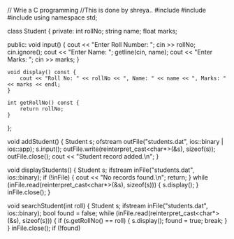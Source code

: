 // Wrie a C programming 
//This is done by shreya..
#include <iostream>
#include <fstream>
#include <string>
using namespace std;

class Student {
private:
    int rollNo;
    string name;
    float marks;

public:
    void input() {
        cout << "Enter Roll Number: ";
        cin >> rollNo;
        cin.ignore();
        cout << "Enter Name: ";
        getline(cin, name);
        cout << "Enter Marks: ";
        cin >> marks;
    }

    void display() const {
        cout << "Roll No: " << rollNo << ", Name: " << name << ", Marks: " << marks << endl;
    }

    int getRollNo() const {
        return rollNo;
    }
};

void addStudent() {
    Student s;
    ofstream outFile("students.dat", ios::binary | ios::app);
    s.input();
    outFile.write(reinterpret_cast<char*>(&s), sizeof(s));
    outFile.close();
    cout << "Student record added.\n";
}

void displayStudents() {
    Student s;
    ifstream inFile("students.dat", ios::binary);
    if (!inFile) {
        cout << "No records found.\n";
        return;
    }
    while (inFile.read(reinterpret_cast<char*>(&s), sizeof(s))) {
        s.display();
    }
    inFile.close();
}

void searchStudent(int roll) {
    Student s;
    ifstream inFile("students.dat", ios::binary);
    bool found = false;
    while (inFile.read(reinterpret_cast<char*>(&s), sizeof(s))) {
        if (s.getRollNo() == roll) {
            s.display();
            found = true;
            break;
        }
    }
    inFile.close();
    if (!found)

